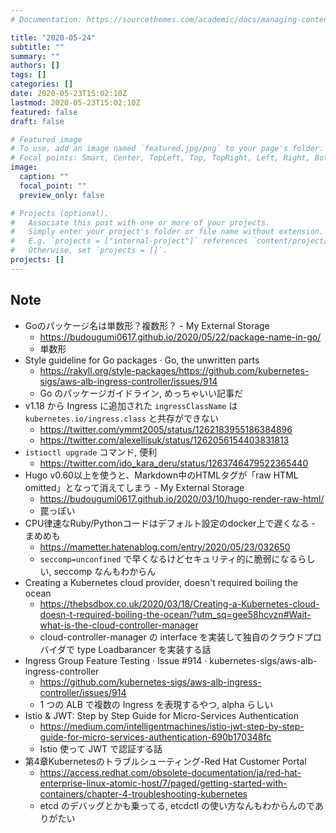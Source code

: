 ```yaml
---
# Documentation: https://sourcethemes.com/academic/docs/managing-content/

title: "2020-05-24"
subtitle: ""
summary: ""
authors: []
tags: []
categories: []
date: 2020-05-23T15:02:10Z
lastmod: 2020-05-23T15:02:10Z
featured: false
draft: false

# Featured image
# To use, add an image named `featured.jpg/png` to your page's folder.
# Focal points: Smart, Center, TopLeft, Top, TopRight, Left, Right, BottomLeft, Bottom, BottomRight.
image:
  caption: ""
  focal_point: ""
  preview_only: false

# Projects (optional).
#   Associate this post with one or more of your projects.
#   Simply enter your project's folder or file name without extension.
#   E.g. `projects = ["internal-project"]` references `content/project/deep-learning/index.md`.
#   Otherwise, set `projects = []`.
projects: []
---
```


## Note

* Goのパッケージ名は単数形？複数形？ - My External Storage
  * https://budougumi0617.github.io/2020/05/22/package-name-in-go/
  * 単数形
* Style guideline for Go packages · Go, the unwritten parts
  * https://rakyll.org/style-packages/https://github.com/kubernetes-sigs/aws-alb-ingress-controller/issues/914
  * Go のパッケージガイドライン, めっちゃいい記事だ
* v1.18 から Ingress に追加された `ingressClassName` は `kubernetes.io/ingress.class` と共存ができない
  * https://twitter.com/ymmt2005/status/1262183955186384896
  * https://twitter.com/alexellisuk/status/1262056154403831813
* `istioctl upgrade` コマンド, 便利
  * https://twitter.com/ido_kara_deru/status/1263746479522365440
* Hugo v0.60以上を使うと、Markdown中のHTMLタグが「raw HTML omitted」となって消えてしまう - My External Storage
  * https://budougumi0617.github.io/2020/03/10/hugo-render-raw-html/
  * 罠っぽい
* CPU律速なRuby/Pythonコードはデフォルト設定のdocker上で遅くなる - まめめも
  * https://mametter.hatenablog.com/entry/2020/05/23/032650
  * `seccomp=unconfined` で早くなるけどセキュリティ的に脆弱になるらしい, seccomp なんもわからん
* Creating a Kubernetes cloud provider, doesn't required boiling the ocean
  * https://thebsdbox.co.uk/2020/03/18/Creating-a-Kubernetes-cloud-doesn-t-required-boiling-the-ocean/?utm_sq=gee58hcvzn#Wait-what-is-the-cloud-controller-manager
  * cloud-controller-manager の interface を実装して独自のクラウドプロバイダで type Loadbarancer を実装する話
* Ingress Group Feature Testing · Issue #914 · kubernetes-sigs/aws-alb-ingress-controller
  * https://github.com/kubernetes-sigs/aws-alb-ingress-controller/issues/914
  * 1 つの ALB で複数の Ingress を表現するやつ, alpha らしい
* Istio & JWT: Step by Step Guide for Micro-Services Authentication
  * https://medium.com/intelligentmachines/istio-jwt-step-by-step-guide-for-micro-services-authentication-690b170348fc
  * Istio 使って JWT で認証する話
* 第4章Kubernetesのトラブルシューティング-Red Hat Customer Portal
  * https://access.redhat.com/obsolete-documentation/ja/red-hat-enterprise-linux-atomic-host/7/paged/getting-started-with-containers/chapter-4-troubleshooting-kubernetes
  * etcd のデバッグとかも乗ってる, etcdctl の使い方なんもわからんのでありがたい
